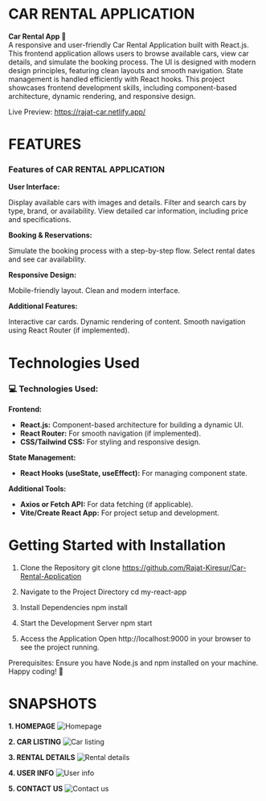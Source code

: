 # CAR RENTAL APPLICATION

**Car Rental App 🚗**  
A responsive and user-friendly Car Rental Application built with React.js. This frontend application allows users to browse available cars, view car details, and simulate the booking process. The UI is designed with modern design principles, featuring clean layouts and smooth navigation. State management is handled efficiently with React hooks. This project showcases frontend development skills, including component-based architecture, dynamic rendering, and responsive design.

Live Preview: https://rajat-car.netlify.app/

# FEATURES
### **Features of CAR RENTAL APPLICATION**

**User Interface:**

Display available cars with images and details.
Filter and search cars by type, brand, or availability.
View detailed car information, including price and specifications.

**Booking & Reservations:**

Simulate the booking process with a step-by-step flow.
Select rental dates and see car availability.

**Responsive Design:**

Mobile-friendly layout.
Clean and modern interface.

**Additional Features:**

Interactive car cards.
Dynamic rendering of content.
Smooth navigation using React Router (if implemented).

# Technologies Used  

### 💻 **Technologies Used:**  

**Frontend:**  
- **React.js:** Component-based architecture for building a dynamic UI.  
- **React Router:** For smooth navigation (if implemented).  
- **CSS/Tailwind CSS:** For styling and responsive design.  

**State Management:**  
- **React Hooks (useState, useEffect):** For managing component state.  

**Additional Tools:**  
- **Axios or Fetch API:** For data fetching (if applicable).  
- **Vite/Create React App:** For project setup and development.

# Getting Started with Installation

 1. Clone the Repository
git clone https://github.com/Rajat-Kiresur/Car-Rental-Application

 2. Navigate to the Project Directory
cd my-react-app

 3. Install Dependencies
npm install

 4. Start the Development Server
npm start

 5. Access the Application
Open http://localhost:9000 in your browser to see the project running.

 Prerequisites:
Ensure you have Node.js and npm installed on your machine.
Happy coding! 🚀


# SNAPSHOTS

**1. HOMEPAGE**
  ![Homepage](https://github.com/user-attachments/assets/01c6d48b-4d32-46d0-bbd2-77177e6f39cd)

**2. CAR LISTING**
  ![Car listing](https://github.com/user-attachments/assets/a4fd36a5-7e09-471e-80a5-3755c62b0b47)

**3. RENTAL DETAILS**
  ![Rental details](https://github.com/user-attachments/assets/021a89ae-941a-4036-8106-6778943724c3)

**4. USER INFO**
  ![User info](https://github.com/user-attachments/assets/86edee50-a2d4-4710-84cd-43ff6cfa056b)

**5. CONTACT US**
  ![Contact us](https://github.com/user-attachments/assets/75293ae5-6873-4a40-9ab7-2d5b0a76f70e)





